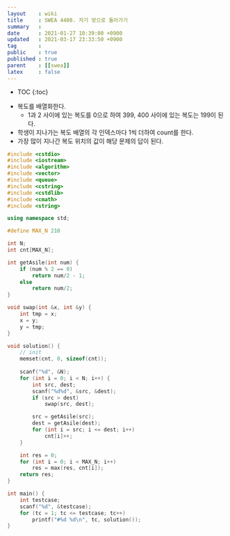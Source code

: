 ```yaml
---
layout    : wiki
title     : SWEA 4408. 자기 방으로 돌아가기
summary   : 
date      : 2021-01-27 10:39:00 +0900
updated   : 2021-03-17 23:33:50 +0900
tag       : 
public    : true
published : true
parent    : [[swea]]
latex     : false
---
```

* TOC
{:toc}

- 복도를 배열화한다.
	- 1과 2 사이에 있는 복도를 0으로 하여 399, 400 사이에 있는 복도는 199이 된다.
- 학생이 지나가는 복도 배열의 각 인덱스마다 1씩 더하여 count를 한다.
- 가장 많이 지나간 복도 위치의 값이 해당 문제의 답이 된다.

```cpp
#include <cstdio>
#include <iostream>
#include <algorithm>
#include <vector>
#include <queue>
#include <cstring>
#include <cstdlib>
#include <cmath>
#include <string>

using namespace std;

#define MAX_N 210

int N;
int cnt[MAX_N];

int getAsile(int num) {
	if (num % 2 == 0)
		return num/2 - 1;
	else
		return num/2;
}

void swap(int &x, int &y) {
	int tmp = x;
	x = y;
	y = tmp;
}

void solution() {
	// init
	memset(cnt, 0, sizeof(cnt));
	
	scanf("%d", &N);
	for (int i = 0; i < N; i++) {
		int src, dest;
		scanf("%d%d", &src, &dest);
		if (src > dest)
			swap(src, dest);

		src = getAsile(src);
		dest = getAsile(dest);
		for (int i = src; i <= dest; i++)
			cnt[i]++;
	}

	int res = 0;
	for (int i = 0; i < MAX_N; i++)
		res = max(res, cnt[i]);
	return res;
}

int main() {
	int testcase;
	scanf("%d", &testcase);
	for (tc = 1; tc <= testcase; tc++)
		printf("#%d %d\n", tc, solution());
}
```
